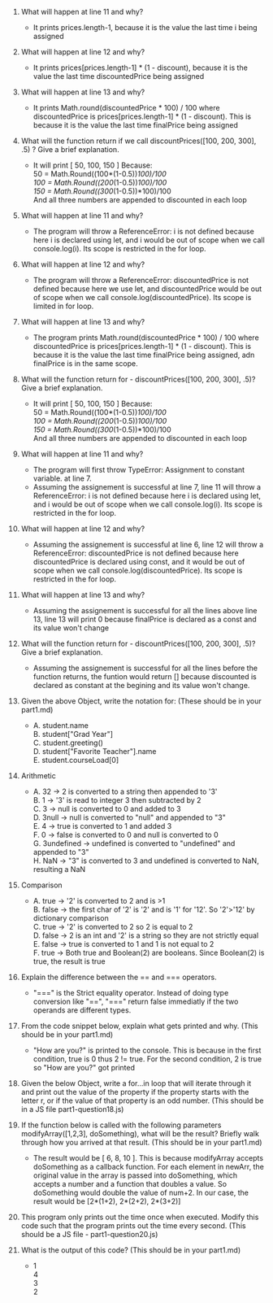 1. What will happen at line 11 and why?
    - It prints prices.length-1, because it is the value the last time i being assigned
2. What will happen at line 12 and why?
    - It prints prices[prices.length-1] * (1 - discount), because it is the value the last time discountedPrice being assigned
3. What will happen at line 13 and why?
    - It prints Math.round(discountedPrice * 100) / 100 where discountedPrice is prices[prices.length-1] * (1 - discount). This is because  it is the value the last time finalPrice being assigned
4. What will the function return if we call discountPrices([100, 200, 300], .5) ? Give a brief explanation.
    - It will print [ 50, 100, 150 ]
Because:  
50 = Math.Round((100*(1-0.5))*100)/100  
100 = Math.Round((200*(1-0.5))*100)/100  
150 = Math.Round((300*(1-0.5))*100)/100  
And all three numbers are appended to discounted in each loop

5. What will happen at line 11 and why?
    - The program will throw a ReferenceError: i is not defined because here i is declared using let, and i would be out of scope when we call console.log(i). Its scope is restricted in the for loop.
6. What will happen at line 12 and why?
    - The program will throw a ReferenceError: discountedPrice is not defined because here we use let, and discountedPrice would be out of scope when we call console.log(discountedPrice). Its scope is limited in for loop.
7. What will happen at line 13 and why?
    - The program prints Math.round(discountedPrice * 100) / 100 where discountedPrice is prices[prices.length-1] * (1 - discount). This is because  it is the value the last time finalPrice being assigned, adn finalPrice is in the same scope.
8. What will the function return for     - discountPrices([100, 200, 300], .5)? Give a brief explanation.
    - It will print [ 50, 100, 150 ]
Because:  
50 = Math.Round((100*(1-0.5))*100)/100  
100 = Math.Round((200*(1-0.5))*100)/100  
150 = Math.Round((300*(1-0.5))*100)/100  
And all three numbers are appended to discounted in each loop
9. What will happen at line 11 and why?
    - The program will first throw TypeError: Assignment to constant variable. at line 7.
    - Assuming the assignement is successful at line 7, line 11 will throw a ReferenceError: i is not defined because here i is declared using let, and i would be out of scope when we call console.log(i). Its scope is restricted in the for loop.
10. What will happen at line 12 and why?
    - Assuming the assignement is successful at line 6, line 12 will throw a ReferenceError: discountedPrice is not defined because here discountedPrice is declared using const, and it would be out of scope when we call console.log(discountedPrice). Its scope is restricted in the for loop.
11. What will happen at line 13 and why?
    - Assuming the assignement is successful for all the lines above line 13, line 13 will print 0 because finalPrice is declared as a const and its value won't change
12. What will the function return for     - discountPrices([100, 200, 300], .5)? Give a brief explanation.
    - Assuming the assignement is successful for all the lines before the function returns, the funtion would return [] because discounted is declared as constant at the begining and its value won't change.
13. Given the above Object, write the notation for:  (These should be in your part1.md)
    - A. student.name  
B. student["Grad Year"]  
C. student.greeting()  
D. student["Favorite Teacher"].name  
E. student.courseLoad[0]  
 
14. Arithmetic
    - A. 32          -> 2 is converted to a string then appended to '3'  
B. 1           -> '3' is read to integer 3 then subtracted by 2  
C. 3           -> null is converted to 0 and added to 3  
D. 3null       -> null is converted to "null" and appended to "3"  
E. 4           -> true is converted to 1 and added 3  
F. 0           -> false is converted to 0 and null is converted to 0  
G. 3undefined  -> undefined is converted to "undefined" and appended to "3"  
H. NaN         -> "3" is converted to 3 and undefined is converted to NaN, resulting a NaN  

15. Comparison

    - A. true        -> '2' is converted to 2 and is >1  
B. false       -> the first char of '2' is '2' and is '1' for '12'. So '2'>'12' by dictionary comparison  
C. true        -> '2' is converted to 2 so 2 is equal to 2  
D. false       -> 2 is an int and '2' is a string so they are not strictly equal  
E. false       -> true is converted to 1 and 1 is not equal to 2  
F. true        -> Both true and Boolean(2) are booleans. Since Boolean(2) is true, the result is true  


16. Explain the difference between the == and === operators.
    - "===" is the Strict equality operator. Instead of doing type conversion like "==", "===" return false immediatly if the two operands are different types. 

17. From the code snippet below, explain what gets printed and why.  (This should be in your part1.md)
    - "How are you?" is printed to the console. This is because in the first condition, true is 0 thus 2 != true. For the second condition, 2 is true so "How are you?" got printed

18. Given the below Object, write a for...in loop that will iterate through it and print out the value of the property if the property starts with the letter r, or if the value of that property is an odd number.  (This should be in a JS file part1-question18.js)
19. If the function below is called with the following parameters modifyArray([1,2,3], doSomething), what will be the result? Briefly walk through how you arrived at that result. (This should be in your part1.md)
    - The result would be [ 6, 8, 10 ]. This is because modifyArray accepts doSomething as a callback function. For each element in newArr, the original value in the array is passed into doSomething, which accepts a number and a function that doubles a value. So doSomething would double the value of num+2. In our case, the result would be [2*(1+2), 2*(2+2), 2*(3+2)]
20. This program only prints out the time once when executed. Modify this code such that the program prints out the time every second.  (This should be a JS file - part1-question20.js)
21. What is the output of this code? (This should be in your part1.md)
    - 1  
4  
3  
2  